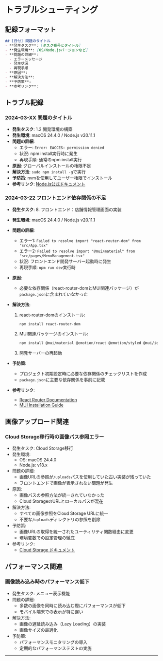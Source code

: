 # トラブルシューティング

## 記録フォーマット

```markdown
## [日付] 問題のタイトル
- **発生タスク**: [タスク番号とタイトル]
- **発生環境**: [OS/Node.jsバージョンなど]
- **問題の詳細**: 
  - エラーメッセージ
  - 発生状況
  - 再現手順
- **原因**: 
- **解決方法**:
- **予防策**:
- **参考リンク**:
```

## トラブル記録

### 2024-03-XX 問題のタイトル
- **発生タスク**: 1.2 開発環境の構築
- **発生環境**: macOS 24.4.0 / Node.js v20.11.1
- **問題の詳細**: 
  - エラー: `Error: EACCES: permission denied`
  - 状況: npm install実行時に発生
  - 再現手順: 通常のnpm install実行
- **原因**: グローバルインストールの権限不足
- **解決方法**: `sudo npm install -g`で実行
- **予防策**: nvmを使用してユーザー権限でインストール
- **参考リンク**: [Node.js公式ドキュメント](https://nodejs.org/ja/docs/)

### 2024-03-22 フロントエンド依存関係の不足
- **発生タスク**: 8. フロントエンド：店舗情報管理画面の実装
- **発生環境**: macOS 24.4.0 / Node.js v20.11.1
- **問題の詳細**: 
  - エラー1: `Failed to resolve import "react-router-dom" from "src/App.tsx"`
  - エラー2: `Failed to resolve import "@mui/material" from "src/pages/MenuManagement.tsx"`
  - 状況: フロントエンド開発サーバー起動時に発生
  - 再現手順: `npm run dev`実行時

- **原因**: 
  - 必要な依存関係（react-router-domとMUI関連パッケージ）が`package.json`に含まれていなかった

- **解決方法**:
  1. react-router-domのインストール:
     ```bash
     npm install react-router-dom
     ```
  2. MUI関連パッケージのインストール:
     ```bash
     npm install @mui/material @emotion/react @emotion/styled @mui/icons-material
     ```
  3. 開発サーバーの再起動

- **予防策**: 
  - プロジェクト初期設定時に必要な依存関係のチェックリストを作成
  - `package.json`に主要な依存関係を事前に記載

- **参考リンク**: 
  - [React Router Documentation](https://reactrouter.com/)
  - [MUI Installation Guide](https://mui.com/material-ui/getting-started/installation/)

## 画像アップロード関連

### Cloud Storage移行時の画像パス参照エラー
- 発生タスク: Cloud Storage移行
- 発生環境: 
  - OS: macOS 24.4.0
  - Node.js: v18.x
- 問題の詳細:
  - 画像URLの参照が`/uploads`パスを使用していた古い実装が残っていた
  - フロントエンドで画像が表示されない問題が発生
- 原因:
  - 画像パスの参照方法が統一されていなかった
  - Cloud StorageのURLとローカルパスが混在
- 解決方法:
  - すべての画像参照をCloud Storage URLに統一
  - 不要な`/uploads`ディレクトリの参照を削除
- 予防策:
  - 画像URLの取得を統一されたユーティリティ関数経由に変更
  - 環境変数での設定管理の徹底
- 参考リンク:
  - [Cloud Storage ドキュメント](https://cloud.google.com/storage/docs)

## パフォーマンス関連

### 画像読み込み時のパフォーマンス低下
- 発生タスク: メニュー表示機能
- 問題の詳細:
  - 多数の画像を同時に読み込む際にパフォーマンスが低下
  - モバイル端末での表示が特に遅い
- 解決方法:
  - 画像の遅延読み込み（Lazy Loading）の実装
  - 画像サイズの最適化
- 予防策:
  - パフォーマンスモニタリングの導入
  - 定期的なパフォーマンステストの実施

--- 